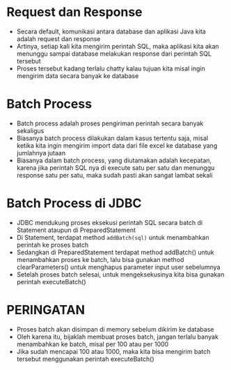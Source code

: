 # Request dan Response

- Secara default, komunikasi antara database dan aplikasi Java kita adalah request dan response
- Artinya, setiap kali kita mengirim perintah SQL, maka aplikasi kita akan menunggu sampai database melakukan response dari perintah SQL tersebut
- Proses tersebut kadang terlalu chatty kalau tujuan kita misal ingin mengirim data secara banyak ke database

# Batch Process

- Batch process adalah proses pengiriman perintah secara banyak sekaligus
- Biasanya batch process dilakukan dalam kasus tertentu saja, misal ketika kita ingin mengirim import data dari file excel ke database yang jumlahnya jutaan
- Biasanya dalam batch process, yang diutamakan adalah kecepatan, karena jika perintah SQL nya di execute satu per satu dan menunggu response satu per satu, maka sudah pasti akan sangat lambat sekali

# Batch Process di JDBC

- JDBC mendukung proses eksekusi perintah SQL secara batch di Statement ataupun di PreparedStatement
- Di Statement, terdapat method `addBatch(sql)` untuk menambahkan perintah ke proses batch
- Sedangkan di PreparedStatement terdapat method addBatch() untuk menambahkan proses ke batch, lalu bisa gunakan method clearParameters() untuk menghapus parameter input user sebelumnya
- Setelah proses batch selesai, untuk mengeksekusinya kita bisa gunakan perintah executeBatch()

# PERINGATAN

- Proses batch akan disimpan di memory sebelum dikirim ke database
- Oleh karena itu, bijaklah membuat proses batch, jangan terlalu banyak menambahkan ke batch, misal per 100 atau per 1000
- Jika sudah mencapai 100 atau 1000, maka kita bisa mengirim batch tersebut menggunakan perintah executeBatch()